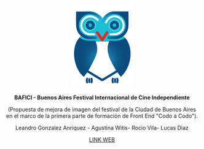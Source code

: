 
<p align="center">
  <img src="https://github.com/AgusFW/CAC-proyect/blob/Leandro/assets/img/buho.png?raw=true" alt="Logo BAFICI">
</p>
<p align="center">
 <strong> BAFICI - Buenos Aires Festival Internacional de Cine Independiente</strong>
</p>
<p align="center">
  (Propuesta de mejora de imagen del festival de la Ciudad de Buenos Aires en el marco de la primera parte de formación de Front End "Codo a Codo").
</p>
<p align="center">
 Leandro Gonzalez Anriquez - Agustina Witis- Rocio Vila- Lucas Diaz
</p>
<div align="center"><a href="https://agusfw.github.io/CAC-proyect/"  target="_blank"k>LINK WEB</a></div>
